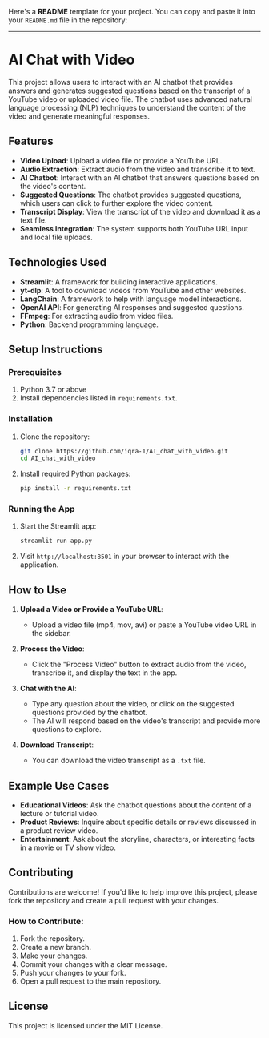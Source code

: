 Here's a **README** template for your project. You can copy and paste it into your `README.md` file in the repository:

---

# AI Chat with Video

This project allows users to interact with an AI chatbot that provides answers and generates suggested questions based on the transcript of a YouTube video or uploaded video file. The chatbot uses advanced natural language processing (NLP) techniques to understand the content of the video and generate meaningful responses.

## Features

- **Video Upload**: Upload a video file or provide a YouTube URL.
- **Audio Extraction**: Extract audio from the video and transcribe it to text.
- **AI Chatbot**: Interact with an AI chatbot that answers questions based on the video's content.
- **Suggested Questions**: The chatbot provides suggested questions, which users can click to further explore the video content.
- **Transcript Display**: View the transcript of the video and download it as a text file.
- **Seamless Integration**: The system supports both YouTube URL input and local file uploads.

## Technologies Used

- **Streamlit**: A framework for building interactive applications.
- **yt-dlp**: A tool to download videos from YouTube and other websites.
- **LangChain**: A framework to help with language model interactions.
- **OpenAI API**: For generating AI responses and suggested questions.
- **FFmpeg**: For extracting audio from video files.
- **Python**: Backend programming language.

## Setup Instructions

### Prerequisites

1. Python 3.7 or above
2. Install dependencies listed in `requirements.txt`.

### Installation

1. Clone the repository:

   ```bash
   git clone https://github.com/iqra-1/AI_chat_with_video.git
   cd AI_chat_with_video
   ```

2. Install required Python packages:

   ```bash
   pip install -r requirements.txt
   ```

### Running the App

1. Start the Streamlit app:

   ```bash
   streamlit run app.py
   ```

2. Visit `http://localhost:8501` in your browser to interact with the application.

## How to Use

1. **Upload a Video or Provide a YouTube URL**:
   - Upload a video file (mp4, mov, avi) or paste a YouTube video URL in the sidebar.
   
2. **Process the Video**:
   - Click the "Process Video" button to extract audio from the video, transcribe it, and display the text in the app.
   
3. **Chat with the AI**:
   - Type any question about the video, or click on the suggested questions provided by the chatbot.
   - The AI will respond based on the video's transcript and provide more questions to explore.

4. **Download Transcript**:
   - You can download the video transcript as a `.txt` file.

## Example Use Cases

- **Educational Videos**: Ask the chatbot questions about the content of a lecture or tutorial video.
- **Product Reviews**: Inquire about specific details or reviews discussed in a product review video.
- **Entertainment**: Ask about the storyline, characters, or interesting facts in a movie or TV show video.

## Contributing

Contributions are welcome! If you'd like to help improve this project, please fork the repository and create a pull request with your changes.

### How to Contribute:

1. Fork the repository.
2. Create a new branch.
3. Make your changes.
4. Commit your changes with a clear message.
5. Push your changes to your fork.
6. Open a pull request to the main repository.

## License

This project is licensed under the MIT License.
